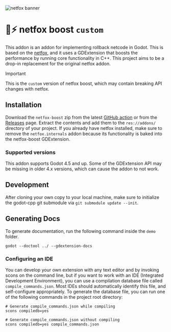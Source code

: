 <picture>
  <source media="(prefers-color-scheme: dark)" srcset="./press-kit/netfox-banner-hor.svg.preview.png">
  <source media="(prefers-color-scheme: light)" srcset="./press-kit/netfox-banner-hor-alt.svg.preview.png">
  <img alt="netfox banner" src="./docs/assets/press-kit/netfox-banner-hor-alt.svg.preview.png">
</picture>

# 🦊⚡ netfox boost `custom`

This addon is an addon for implementing rollback netcode in Godot. This is based on the [netfox](https://github.com/foxssake/netfox), and it uses a GDExtension that boosts the performance by running core functionality in C++. This project aims to be a drop-in replacement for the original netfox addon.

> [!Important]
> 
> This is the `custom` version of netfox boost, which may contain breaking API changes with netfox.

## Installation

Download the `netfox-boost` zip from the latest [GitHub action](https://github.com/Atlinx/netfox-boost/actions) or from the [Releases](https://github.com/Atlinx/netfox-boost/releases) page. Extract the contents and add them to the `res://addons/` directory of your project. 
If you already have netfox installed, make sure to remove the `netfox.internals` addon because its functionality is baked into the netfox-boost GDExtension.

### Supported versions

This addon supports Godot 4.5 and up. Some of the GDExtension API may be missing in older 4.x versions, which can cause the addon to not work.

## Development

After cloning your own copy to your local machine, make sure to initialize the godot-cpp git submodule via `git submodule update --init`.

## Generating Docs

To generate documentation, run the following command inside the `demo` folder.

```shell
godot --doctool ../ --gdextension-docs
```

### Configuring an IDE 
You can develop your own extension with any text editor and by invoking scons on the command line, but if you want to work with an IDE (Integrated Development Environment), you can use a compilation database file called `compile_commands.json`. Most IDEs should automatically identify this file, and self-configure appropriately.
To generate the database file, you can run one of the following commands in the project root directory:
```shell
# Generate compile_commands.json while compiling
scons compiledb=yes

# Generate compile_commands.json without compiling
scons compiledb=yes compile_commands.json
```
